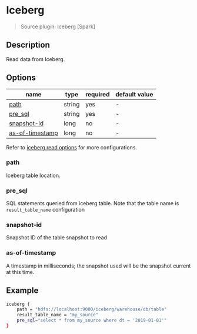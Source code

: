 # Iceberg

> Source plugin: Iceberg [Spark]

## Description

Read data from Iceberg.

## Options

| name           | type   | required | default value |
| -------------- | ------ | -------- | ------------- |
| [path](#path)  | string | yes      | -             |
| [pre_sql](#pre_sql) | string | yes | -             |
| [snapshot-id](#snapshot-id) | long | no      | -   |
| [as-of-timestamp](#as-of-timestamp) | long | no| - |


Refer to [iceberg read options](https://iceberg.apache.org/docs/latest/spark-configuration/) for more configurations.

### path

Iceberg table location.

### pre_sql

SQL statements queried from iceberg table. Note that the table name is `result_table_name` configuration

### snapshot-id
Snapshot ID of the table snapshot to read

### as-of-timestamp
A timestamp in milliseconds; the snapshot used will be the snapshot current at this time.

## Example

```bash
iceberg {
    path = "hdfs://localhost:9000/iceberg/warehouse/db/table"
    result_table_name = "my_source"
    pre_sql="select * from my_source where dt = '2019-01-01'"
}
```



